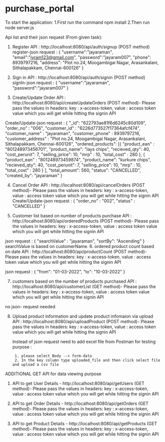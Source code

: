# purchase_portal

To start the application:
            1.First run the command npm install
            2.Then run node server.js


Api list and their json request (From given task):

1. Register API          : http://localhost:8080/api/auth/signup (POST method)
   register-json request : 
                            {
                            "username":"jayaraman",
                            "email":"jyram123@gmail.com",
                            "password":"jayaram007",
                            "phone": 8939797216,
                            "address": "Plot no.24, Moogambigai Nagar, Arasankalani, Sithalapakkam, Chennai-600126"
                            }
    
2. Sign in API           : http://localhost:8080/api/auth/signin (POST method)
   signIn-json request   :
                            {
                            "username":"jayaraman",
                            "password":"jayaram007"
                            }

3. Create/Update Order API : http://localhost:8080/api/createUpdateOrders (POST method)- Please pass the   values in headers: key : x-access-token, value : access token value which you will get while hitting the signin API

Create/Update-json request : {
"_id": "622793ae81f6d6245c80d109",
"order_no" : "006",
"customer_id" : "6226d773527f17364afcf474",
"customer_name" : "jayaraman",
"customer_phone" : 8939797216,
"customer_address" : "Plot no.24, Moogambigai Nagar, Arasankalani, Sithalapakkam, Chennai-600126",
"ordered_products": [{
     "product_ean" : "801248973456701",
     "product_name":   "lays chips",
     "recieved_qty": 40,
     "cost_perunit":    7,
     "selling_price": 10,
     "mrp"         :   10,
     "total_cost"  :   280
   },
   {
     "product_ean" : "801248973459874",
     "product_name":   "kurkure chips",
     "recieved_qty": 40,
     "cost_perunit":    7,
     "selling_price": 10,
     "mrp"         :   10,
     "total_cost"  :   280
   }
   ],
"total_amount": 560,
"status":      "CANCELLED",
"created_by": "jayaraman"
}

4. Cancel Order API : http://localhost:8080/api/cancelOrders (POST method)- Please pass the   values in headers: key : x-access-token, value : access token value which you will get while hitting the signin API
Create/Update-json request : 
                                {
                                   "order_no" : "002",
                                   "status"   : "CANCELLED"
                                }

5. Customer list based on number of products purchase  API : http://localhost:8080/api/orderedProducts (POST method)- Please pass the   values in headers: key : x-access-token, value : access token value which you will get while hitting the signin API

  json request : {
      "searchValue" : "jayaraman", 
      "sortBy": "Ascending"
  }
    searchValue is based on customerName.
6. ordered product count based on date API : http://localhost:8080/api/productCount (POST method)- Please pass the   values in headers: key : x-access-token, value : access token value which you will get while hitting the signin API

json request : {
      "from": "01-03-2022",
        "to":   "10-03-2022"
  }

7. customers based on the number of products purchased API : http://localhost:8080/api/customerList (GET method)- Please pass the   values in headers: key : x-access-token, value : access token value which you will get while hitting the signin API

no json- request needed

8. Upload product information and update product infomaion via upload API : http://localhost:8080/api/uploadProduct (POST method)- Please pass the   values in headers: key : x-access-token, value : access token value which you will get while hitting the signin API

    Instead of json request need to add excel file from Postman for testing purpose :

        1. please select Body --> form-data
        2. In the key column type uploaded_file and then click select file and upload a csv file


ADDITIONAL GET API for data viewing purpose

1. API to get User Details - http://localhost:8080/api/getUsers (GET method)- Please pass the   values in headers: key : x-access-token, value : access token value which you will get while hitting the signin API

2. API to get Order Details - http://localhost:8080/api/getOrders (GET method)- Please pass the   values in headers: key : x-access-token, value : access token value which you will get while hitting the signin API

3. API to get Product Details - http://localhost:8080/api/getProducts (GET method)- Please pass the   values in headers: key : x-access-token, value : access token value which you will get while hitting the signin API



